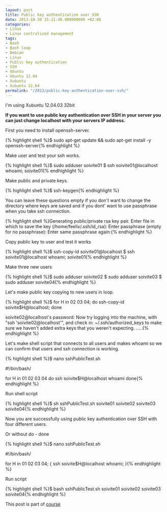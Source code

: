 ```yaml
---
layout: post
title: Public key authentication over SSH
date: 2013-10-30 15:11:40.000000000 +02:00
categories:
- Linux
- Linux centralized management
tags:
- Bash
- Bash loop
- Debian
- Linux
- Public key authentication
- SSH
- Ubuntu
- Ubuntu 12.04
- Xubuntu
- Xubuntu 12.04
permalink: "/2013/public-key-authentication-over-ssh/"
---
```

I'm using Xubuntu 12.04.03 32bit

**If you want to use public key authentication over SSH in your server you can just change localhost with your servers IP address.**

First you need to install openssh-server.

{% highlight shell %}$ sudo apt-get update && sudo apt-get install -y openssh-server{% endhighlight %}

Make user and test your ssh works.

{% highlight shell %}$ sudo adduser soivite01
$ ssh soivite01@localhost whoami;
soivite01{% endhighlight %}

Make public and private keys.

{% highlight shell %}$ ssh-keygen{% endhighlight %}

You can leave these questions empty if you don't want to change the directory where keys are saved and if you dont' want to use passphrase when you take ssh connection.

{% highlight shell %}Generating public/private rsa key pair.
Enter file in which to save the key (/home/feelix/.ssh/id_rsa): 
Enter passphrase (empty for no passphrase): 
Enter same passphrase again:{% endhighlight %}

Copy public key to user and test it works

{% highlight shell %}$ ssh-copy-id soivite01@localhost
$ ssh soivite01@localhost whoami;
soivite01{% endhighlight %}

Make three new users

{% highlight shell %}$ sudo adduser soivite02
$ sudo adduser soivite03
$ sudo adduser soivite04{% endhighlight %}

Let's make public key copying to new users in loop.

{% highlight shell %}$ for H in 02 03 04; do ssh-copy-id soivite$H@localhost; done

soivite02@localhost's password: 
Now try logging into the machine, with "ssh 'soivite02@localhost'", and check in:
  ~/.ssh/authorized_keys
to make sure we haven't added extra keys that you weren't expecting.
.....{% endhighlight %}

Let's make shell script that connects to all users and makes whoami so we can confirm that users and ssh connection is working.

{% highlight shell %}$ nano sshPublicTest.sh

#!/bin/bash/

for H in 01 02 03 04
do
ssh soivite$H@localhost whoami
done{% endhighlight %}

Run shell script

{% highlight shell %}$ sh sshPublicTest.sh 
soivite01
soivite02
soivite03
soivite04{% endhighlight %}

Now you are successfully using public key authentication over SSH with four different users.

Or without do - done

{% highlight shell %}$ nano sshPublicTest.sh

#!/bin/bash/

for H in 01 02 03 04;
{
ssh soivite$H@localhost whoami;
}{% endhighlight %}

Run script

{% highlight shell %}$ bash sshPublicTest.sh 
soivite01
soivite02
soivite03
soivite04{% endhighlight %}

This post is part of [course](http://terokarvinen.com/2013/aikataulu-%E2%80%93-linuxin-keskitetty-hallinta-%E2%80%93-ict4tn011-4-syksylla-2013)
